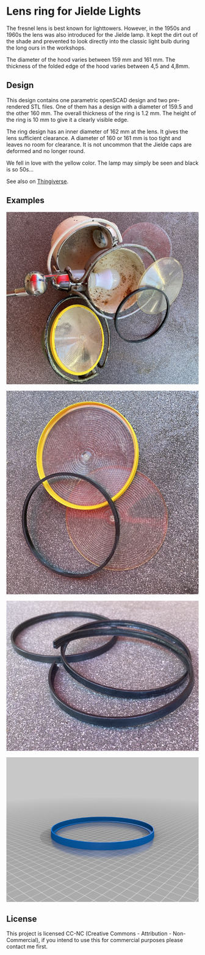# Lens ring for Jielde Lights

The fresnel lens is best known for lighttowers.
However, in the 1950s and 1960s the lens was also introduced for the Jielde lamp.
It kept the dirt out of the shade and prevented to look directly into the classic light bulb during the long ours in the workshops.

The diameter of the hood varies between 159 mm and 161 mm.
The thickness of the folded edge of the hood varies between 4,5 and 4,8mm.

## Design

This design contains one parametric openSCAD design and two pre-rendered STL files. 
One of them has a design with a diameter of 159.5 and the other 160 mm.
The overall thickness of the ring is 1.2 mm.
The height of the ring is 10 mm to give it a clearly visible edge.

The ring design has an inner diameter of 162 mm at the lens.
It gives the lens sufficient clearance.
A diameter of 160 or 161 mm is too tight and leaves no room for clearance.
It is not uncommon that the Jielde caps are deformed and no longer round.

We fell in love with the yellow color. 
The lamp may simply be seen and black is so 50s...

See also on [Thingiverse](https://www.thingiverse.com/thing:4562108).

## Examples

![Overview](photos/overview.jpg "Overview")

![Lenses](photos/lenses.jpg "Lenses")

![Original rings](photos/original.jpg "Original Rings")

![Jield ring render](photos/print-render.png)

## License

This project is licensed CC-NC (Creative Commons - Attribution - Non-Commercial), if you intend to use this for commercial purposes please contact me first.